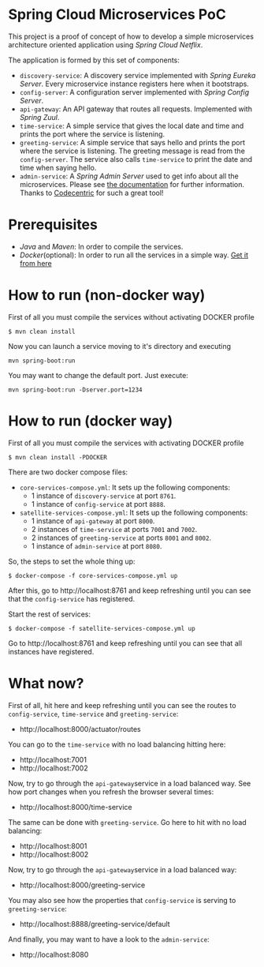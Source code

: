 # Spring Cloud Microservices PoC

This project is a proof of concept of how to develop a simple microservices architecture oriented application using
*Spring Cloud Netflix*.

The application is formed by this set of components:

 - `discovery-service`: A discovery service implemented with *Spring Eureka Server*. Every microservice instance registers here
when it bootstraps.
 - `config-server`: A configuration server implemented with *Spring Config Server*.
 - `api-gateway`: An API gateway that routes all requests. Implemented with *Spring Zuul*.
 - `time-service`: A simple service that gives the local date and time and prints the port where the service is listening. 
 - `greeting-service`: A simple service that says hello and prints the port where the service is listening. The greeting message
is read from the `config-server`. The service also calls `time-service` to print the date and time when saying hello.
 - `admin-service`: A *Spring Admin Server* used to get info about all the microservices. Please see
[the documentation](https://github.com/codecentric/spring-boot-admin) for further information. Thanks to
[Codecentric](https://blog.codecentric.de/) for such a great tool!

# Prerequisites

 - *Java* and *Maven*: In order to compile the services.
 - *Docker*(optional): In order to run all the services in a simple way. [Get it from here](https://docs.docker.com/)

# How to run (non-docker way)

First of all you must compile the services without activating DOCKER profile

```
$ mvn clean install
```

Now you can launch a service moving to it's directory and executing
 
```
mvn spring-boot:run
```

You may want to change the default port. Just execute:

```
mvn spring-boot:run -Dserver.port=1234
```

# How to run (docker way)

First of all you must compile the services with activating DOCKER profile

```
$ mvn clean install -PDOCKER
```

There are two docker compose files:

 - `core-services-compose.yml`: It sets up the following components:
    - 1 instance of `discovery-service` at port `8761`.
    - 1 instance of `config-service` at port `8888`.
 - `satellite-services-compose.yml`: It sets up the following components:
    - 1 instance of `api-gateway` at port `8000`.
    - 2 instances of `time-service` at ports `7001` and `7002`.
    - 2 instances of `greeting-service` at ports `8001` and `8002`.
    - 1 instance of `admin-service` at port `8080`.

So, the steps to set the whole thing up:
```
$ docker-compose -f core-services-compose.yml up
```
After this, go to http://localhost:8761 and keep refreshing until you can see that the `config-service` has registered.

Start the rest of services:
```
$ docker-compose -f satellite-services-compose.yml up
```

Go to http://localhost:8761 and keep refreshing until you can see that all instances have registered.

# What now?

First of all, hit here and keep refreshing until you can see the routes to `config-service`, `time-service` and `greeting-service`:
 - http://localhost:8000/actuator/routes

You can go to the `time-service` with no load balancing hitting here:
 - http://localhost:7001
 - http://localhost:7002

Now, try to go through the `api-gateway`service in a load balanced way. See how port changes when you refresh the browser several
times:
 - http://localhost:8000/time-service

The same can be done with `greeting-service`. Go here to hit with no load balancing:
 - http://localhost:8001
 - http://localhost:8002

Now, try to go through the `api-gateway`service in a load balanced way:
 - http://localhost:8000/greeting-service
 
You may also see how the properties that `config-service` is serving to `greeting-service`:
 - http://localhost:8888/greeting-service/default
 

 
And finally, you may want to have a look to the `admin-service`:
 - http://localhost:8080
